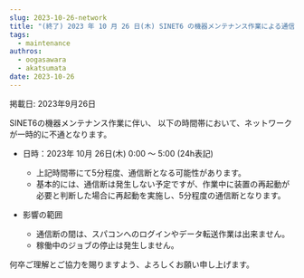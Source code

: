 ```yaml
---
slug: 2023-10-26-network
title: "(終了) 2023 年 10 月 26 日(木) SINET6 の機器メンテナンス作業による通信断のお知らせ"
tags:
  - maintenance
authros:
  - oogasawara
  - akatsumata
date: 2023-10-26
---
```

掲載日: 2023年9月26日


SINET6の機器メンテナンス作業に伴い、 以下の時間帯において、ネットワークが一時的に不通となります。

- 日時：2023年 10月 26日(木) 0:00 ～ 5:00 (24h表記)
  - 上記時間帯にて5分程度、通信断となる可能性があります。
  - 基本的には、通信断は発生しない予定ですが、作業中に装置の再起動が必要と判断した場合に再起動を実施し、5分程度の通信断となります。

- 影響の範囲
  - 通信断の間は、スパコンへのログインやデータ転送作業は出来ません。
  - 稼働中のジョブの停止は発生しません。

何卒ご理解とご協力を賜りますよう、よろしくお願い申し上げます。
